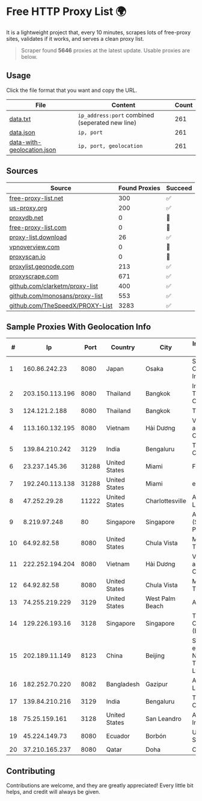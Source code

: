 
# Free HTTP Proxy List 🌍

It is a lightweight project that, every 10 minutes, scrapes lots of free-proxy sites, validates if it works, and serves a clean proxy list.


> Scraper found **5646** proxies at the latest update. Usable proxies are below.

## Usage

Click the file format that you want and copy the URL.


|File|Content|Count|
|----|-------|-----|
|[data.txt](https://raw.githubusercontent.com/themiralay/Proxy-List-World/master/data.txt)|`ip_address:port` combined (seperated new line)|261|
|[data.json](https://raw.githubusercontent.com/themiralay/Proxy-List-World/master/data.json)|`ip, port`|261|
|[data-with-geolocation.json](https://raw.githubusercontent.com/themiralay/Proxy-List-World/master/data-with-geolocation.json)|`ip, port, geolocation`|261|

## Sources

|Source|Found Proxies|Succeed|
|------|-------------|-------|
|[free-proxy-list.net](https://free-proxy-list.net)|300|✅|
|[us-proxy.org](https://www.us-proxy.org)|200|✅|
|[proxydb.net](http://proxydb.net)|0|🚫|
|[free-proxy-list.com](https://free-proxy-list.com/?page=&port=&type%5B%5D=http&type%5B%5D=https&up_time=0&search=Search)|0|🚫|
|[proxy-list.download](https://www.proxy-list.download/HTTP)|26|✅|
|[vpnoverview.com](https://vpnoverview.com/privacy/anonymous-browsing/free-proxy-servers)|0|🚫|
|[proxyscan.io](https://www.proxyscan.io)|0|🚫|
|[proxylist.geonode.com](https://proxylist.geonode.com/api/proxy-list?limit=300&page=1&sort_by=lastChecked&sort_type=desc&protocols=http,https)|213|✅|
|[proxyscrape.com](https://api.proxyscrape.com/v2/?request=displayproxies&protocol=http&timeout=10000&country=all&ssl=all&anonymity=all)|671|✅|
|[github.com/clarketm/proxy-list](https://raw.githubusercontent.com/clarketm/proxy-list/master/proxy-list-raw.txt)|400|✅|
|[github.com/monosans/proxy-list](https://raw.githubusercontent.com/monosans/proxy-list/main/proxies/http.txt)|553|✅|
|[github.com/TheSpeedX/PROXY-List](https://raw.githubusercontent.com/TheSpeedX/PROXY-List/master/http.txt)|3283|✅|


## Sample Proxies With Geolocation Info

|#|Ip|Port|Country|City|Internet Service Provider|
|-|--|----|-------|----|-------------------------|
|1|160.86.242.23|8080|Japan|Osaka|Sony Network Communications Inc|
|2|203.150.113.196|8080|Thailand|Bangkok|Internet Thailand Company Ltd.|
|3|124.121.2.188|8080|Thailand|Bangkok|TRUEBB|
|4|113.160.132.195|8080|Vietnam|Hải Dương|VietNam Post and Telecom Corporation|
|5|139.84.210.242|3129|India|Bengaluru|The Constant Company, LLC|
|6|23.237.145.36|31288|United States|Miami|FDCservers.net|
|7|192.240.113.138|31288|United States|Miami|e-creativity|
|8|47.252.29.28|11222|United States|Charlottesville|Alibaba.com LLC|
|9|8.219.97.248|80|Singapore|Singapore|Alibaba Cloud (Singapore) Private Limited|
|10|64.92.82.58|8080|United States|Chula Vista|Momentum Telecom, Inc.|
|11|222.252.194.204|8080|Vietnam|Hải Dương|VietNam Post and Telecom Corporation|
|12|64.92.82.58|8080|United States|Chula Vista|Momentum Telecom, Inc.|
|13|74.255.219.229|3129|United States|West Palm Beach|AT&T Corp.|
|14|129.226.193.16|3128|Singapore|Singapore|Tencent Cloud Computing (Beijing) Co|
|15|202.189.11.149|8123|China|Beijing|Shandong eshinton Network Technology Co., Ltd.|
|16|182.252.70.220|8082|Bangladesh|Gazipur|Agni Systems Limited|
|17|139.84.210.216|3129|India|Bengaluru|The Constant Company, LLC|
|18|75.25.159.161|3128|United States|San Leandro|AT&T Services, Inc.|
|19|45.224.149.73|8080|Ecuador|Borbón|Ufinet Panama S.A.|
|20|37.210.165.237|8080|Qatar|Doha|Ooredoo-MBB|



## Contributing

Contributions are welcome, and they are greatly appreciated! Every
little bit helps, and credit will always be given.

